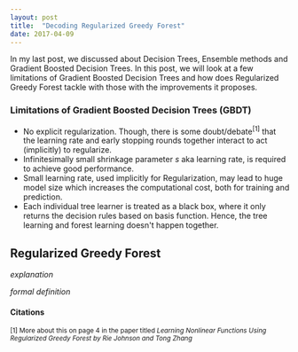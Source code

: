 ```yaml
---
layout: post
title:  "Decoding Regularized Greedy Forest"
date: 2017-04-09
---
```


In my last post, we discussed about Decision Trees, Ensemble methods and Gradient Boosted Decision Trees. In this post, we will look at a few limitations of Gradient Boosted Decision Trees and how does Regularized Greedy Forest tackle with those with the improvements it proposes.

### Limitations of Gradient Boosted Decision Trees (GBDT)
* No explicit regularization. Though, there is some doubt/debate<sup>[1]</sup> that the learning rate and early stopping rounds together interact to act (implicitly) to regularize.
* Infinitesimally small shrinkage parameter <i>s</i> aka learning rate, is required to achieve good performance.
* Small learning rate, used implicitly for Regularization, may lead to huge model size which increases the computational cost, both for training and prediction.
* Each individual tree learner is treated as a black box, where it only returns the decision rules based on basis function. Hence, the tree learning and forest learning doesn't happen together.

## Regularized Greedy Forest

_explanation_

_formal definition_












#### Citations
<sup>[1] More about this on page 4 in the paper titled <I>Learning Nonlinear Functions Using Regularized Greedy Forest<I> by Rie Johnson and Tong Zhang</sup>
